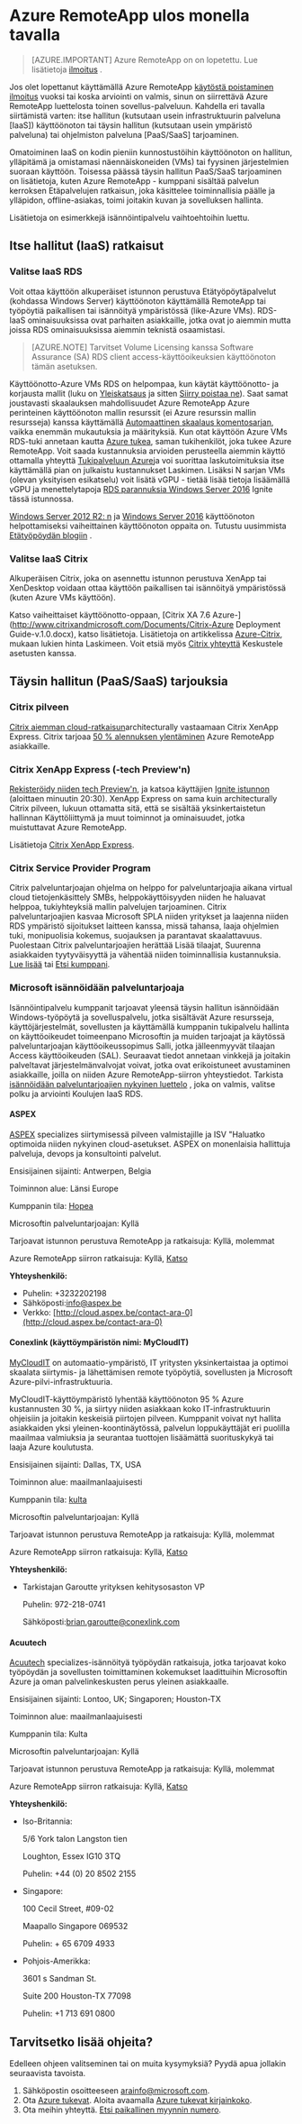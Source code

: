 
<properties 
    pageTitle="Azure RemoteApp ulos monella tavalla | Microsoft Azure" 
    description="Tutustu erilaisiin ulos Azure RemoteApp siirtämistä varten." 
    services="remoteapp" 
    documentationCenter="" 
    authors="ericorman" 
    manager="mbaldwin" />

<tags 
    ms.service="remoteapp" 
    ms.workload="compute" 
    ms.tgt_pltfrm="na" 
    ms.devlang="na" 
    ms.topic="article" 
    ms.date="10/06/2016" 
    ms.author="elizapo" />

# <a name="options-for-migrating-out-of-azure-remoteapp"></a>Azure RemoteApp ulos monella tavalla

> [AZURE.IMPORTANT]
> Azure RemoteApp on on lopetettu. Lue lisätietoja [ilmoitus](https://go.microsoft.com/fwlink/?linkid=821148) .

Jos olet lopettanut käyttämällä Azure RemoteApp [käytöstä poistaminen ilmoitus](https://go.microsoft.com/fwlink/?linkid=821148) vuoksi tai koska arviointi on valmis, sinun on siirrettävä Azure RemoteApp luettelosta toinen sovellus-palveluun. Kahdella eri tavalla siirtämistä varten: itse hallitun (kutsutaan usein infrastruktuurin palveluna [IaaS]) käyttöönoton tai täysin hallitun (kutsutaan usein ympäristö palveluna) tai ohjelmiston palveluna [PaaS/SaaS] tarjoaminen. 

Omatoiminen IaaS on kodin pieniin kunnostustöihin käyttöönoton on hallitun, ylläpitämä ja omistamasi näennäiskoneiden (VMs) tai fyysinen järjestelmien suoraan käyttöön. Toisessa päässä täysin hallitun PaaS/SaaS tarjoaminen on lisätietoja, kuten Azure RemoteApp - kumppani sisältää palvelun kerroksen Etäpalvelujen ratkaisun, joka käsittelee toiminnallisia päälle ja ylläpidon, offline-asiakas, toimi joitakin kuvan ja sovelluksen hallinta.

Lisätietoja on esimerkkejä isännöintipalvelu vaihtoehtoihin luettu.    

## <a name="self-managed-iaas-solutions"></a>Itse hallitut (IaaS) ratkaisut

### <a name="rds-on-iaas"></a>**Valitse IaaS RDS** 
Voit ottaa käyttöön alkuperäiset istunnon perustuva Etätyöpöytäpalvelut (kohdassa Windows Server) käyttöönoton käyttämällä RemoteApp tai työpöytiä paikallisen tai isännöityä ympäristössä (like-Azure VMs). RDS-IaaS ominaisuuksissa ovat parhaiten asiakkaille, jotka ovat jo aiemmin mutta joissa RDS ominaisuuksissa aiemmin teknistä osaamistasi. 

> [AZURE.NOTE]
> Tarvitset Volume Licensing kanssa Software Assurance (SA) RDS client access-käyttöoikeuksien käyttöönoton tämän asetuksen.

Käyttöönotto-Azure VMs RDS on helpompaa, kun käytät käyttöönotto- ja korjausta mallit (luku on [Yleiskatsaus](https://blogs.technet.microsoft.com/enterprisemobility/2015/07/13/azure-resource-manager-template-for-rds-deployment/) ja sitten [Siirry poistaa ne](https://aka.ms/rdautomation)). Saat samat joustavasti skaalauksen mahdollisuudet Azure RemoteApp Azure perinteinen käyttöönoton mallin resurssit (ei Azure resurssin mallin resursseja) kanssa käyttämällä [Automaattinen skaalaus komentosarjan](https://gallery.technet.microsoft.com/scriptcenter/Automatic-Scaling-of-9b4f5e76), vaikka enemmän mukautuksia ja määrityksiä. Kun otat käyttöön Azure VMs RDS-tuki annetaan kautta [Azure tukea](https://azure.microsoft.com/support/plans/), saman tukihenkilöt, joka tukee Azure RemoteApp. Voit saada kustannuksia arvioiden perusteella aiemmin käyttö ottamalla yhteyttä [Tukipalveluun Azure](https://azure.microsoft.com/support/plans/)ja voi suorittaa laskutoimituksia itse käyttämällä pian on julkaistu kustannukset Laskimen.  Lisäksi N sarjan VMs (olevan yksityisen esikatselu) voit lisätä vGPU - tietää lisää tietoja lisäämällä vGPU ja menettelytapoja [RDS parannuksia Windows Server 2016](https://myignite.microsoft.com/videos/2794) Ignite tässä istunnossa.   

[Windows Server 2012 R2: n](http://aka.ms/rdsonazure) ja [Windows Server 2016](http://aka.ms/rdsonazure2016) käyttöönoton helpottamiseksi vaiheittainen käyttöönoton oppaita on. Tutustu uusimmista [Etätyöpöydän blogiin](https://blogs.technet.microsoft.com/enterprisemobility/?product=windows-server-remote-desktop-services) .
 
### <a name="citrix-on-iaas"></a>**Valitse IaaS Citrix** 
Alkuperäisen Citrix, joka on asennettu istunnon perustuva XenApp tai XenDesktop voidaan ottaa käyttöön paikallisen tai isännöityä ympäristössä (kuten Azure VMs käyttöön). 

Katso vaiheittaiset käyttöönotto-oppaan, [Citrix XA 7.6 Azure-](http://www.citrixandmicrosoft.com/Documents/Citrix-Azure Deployment Guide-v.1.0.docx), katso lisätietoja. Lisätietoja on artikkelissa [Azure-Citrix](http://www.citrixandmicrosoft.com/Solutions/AzureCloud.aspx), mukaan lukien hinta Laskimeen. Voit etsiä myös [Citrix yhteyttä](http://citrix.com/English/contact/index.asp) Keskustele asetusten kanssa.

## <a name="fully-managed-paassaas-offerings"></a>Täysin hallitun (PaaS/SaaS) tarjouksia

### <a name="citrix-cloud"></a>**Citrix pilveen** 
[Citrix aiemman cloud-ratkaisun](https://www.citrix.com/products/citrix-cloud/)architecturally vastaamaan Citrix XenApp Express. Citrix tarjoaa [50 % alennuksen ylentäminen](https://www.citrix.com/blogs/2016/10/03/special-promotion-for-microsoft-azure-remoteapp-customers/) Azure RemoteApp asiakkaille. 

### <a name="citrix-xenapp-express-in-tech-preview"></a>**Citrix XenApp Express (-tech Preview'n)**
[Rekisteröidy niiden tech Preview'n](http://now.citrix.com/remoteapp), ja katsoa käyttäjien [Ignite istunnon](https://myignite.microsoft.com/videos/2792) (aloittaen minuutin 20:30). XenApp Express on sama kuin architecturally Citrix pilveen, lukuun ottamatta sitä, että se sisältää yksinkertaistetun hallinnan Käyttöliittymä ja muut toiminnot ja ominaisuudet, jotka muistuttavat Azure RemoteApp. 

Lisätietoja [Citrix XenApp Express](http://now.citrix.com/remoteapp).   

### <a name="citrix-service-provider-program"></a>**Citrix Service Provider Program** 
Citrix palveluntarjoajan ohjelma on helppo for palveluntarjoajia aikana virtual cloud tietojenkäsittely SMBs, helppokäyttöisyyden niiden he haluavat helppoa, tukiyhteyksiä mallin palvelujen tarjoaminen. Citrix palveluntarjoajien kasvaa Microsoft SPLA niiden yritykset ja laajenna niiden RDS ympäristö sijoitukset laitteen kanssa, missä tahansa, laaja ohjelmien tuki, monipuolisia kokemus, suojauksen ja parantavat skaalattavuus. Puolestaan Citrix palveluntarjoajien herättää Lisää tilaajat, Suurenna asiakkaiden tyytyväisyyttä ja vähentää niiden toiminnallisia kustannuksia. [Lue lisää](http://www.citrix.com/products/service-providers.html) tai [Etsi kumppani](https://www.citrix.com/buy/partnerlocator.html).

### <a name="microsoft-hosted-service-provider"></a>**Microsoft isännöidään palveluntarjoaja** 
Isännöintipalvelu kumppanit tarjoavat yleensä täysin hallitun isännöidään Windows-työpöytä ja sovelluspalvelu, jotka sisältävät Azure resursseja, käyttöjärjestelmät, sovellusten ja käyttämällä kumppanin tukipalvelu hallinta on käyttöoikeudet toimeenpano Microsoftin ja muiden tarjoajat ja käytössä palveluntarjoajan käyttöoikeussopimus Salli, jotka jälleenmyyvät tilaajan Access käyttöoikeuden (SAL). Seuraavat tiedot annetaan vinkkejä ja joitakin palveltavat järjestelmänvalvojat voivat, jotka ovat erikoistuneet avustaminen asiakkaille, joilla on niiden Azure RemoteApp-siirron yhteystiedot. Tarkista [isännöidään palveluntarjoajien nykyinen luettelo](http://aka.ms/rdsonazurecertified) , joka on valmis, valitse polku ja arviointi Koulujen IaaS RDS.  

#### <a name="aspex"></a>**ASPEX**
[ASPEX](http://www.aspex.be/en) specializes siirtymisessä pilveen valmistajille ja ISV "Haluatko optimoida niiden nykyinen cloud-asetukset. ASPEX on monenlaisia hallittuja palveluja, devops ja konsultointi palvelut.  

Ensisijainen sijainti: Antwerpen, Belgia

Toiminnon alue: Länsi Europe

Kumppanin tila: [Hopea](https://partnercenter.microsoft.com/pcv/solution-providers/aspex_9397f5dd-ebdd-405b-b926-19a5bda61f7a/cfe00bac-ea36-4591-a60b-ec001c4c3dff)

Microsoftin palveluntarjoajan: Kyllä

Tarjoavat istunnon perustuva RemoteApp ja ratkaisuja: Kyllä, molemmat

Azure RemoteApp siirron ratkaisuja: Kyllä, [Katso](https://www.aspex.be/en/azure-remote-apps)

**Yhteyshenkilö:**

- Puhelin: +3232202198
- Sähköposti:[info@aspex.be](mailto:info@aspex.be)
- Verkko: [http://cloud.aspex.be/contact-ara-0](http://cloud.aspex.be/contact-ara-0)

#### <a name="conexlink-platform-name-mycloudit"></a>**Conexlink (käyttöympäristön nimi: MyCloudIT)**
[MyCloudIT](http://www.mycloudit.com) on automaatio-ympäristö, IT yritysten yksinkertaistaa ja optimoi skaalata siirtymis- ja lähettämisen remote työpöytiä, sovellusten ja Microsoft Azure-pilvi-infrastruktuuria. 

MyCloudIT-käyttöympäristö lyhentää käyttöönoton 95 % Azure kustannusten 30 %, ja siirtyy niiden asiakkaan koko IT-infrastruktuurin ohjeisiin ja joitakin keskeisiä piirtojen pilveen. Kumppanit voivat nyt hallita asiakkaiden yksi yleinen-koontinäytössä, palvelun loppukäyttäjät eri puolilla maailmaa valmiuksia ja seurantaa tuottojen lisäämättä suorituskykyä tai laaja Azure koulutusta.  

Ensisijainen sijainti: Dallas, TX, USA

Toiminnon alue: maailmanlaajuisesti

Kumppanin tila: [kulta](https://partnercenter.microsoft.com/pcv/solution-providers/conexlink_4298787366/843036_1?k=Conexlink)

Microsoftin palveluntarjoajan: Kyllä

Tarjoavat istunnon perustuva RemoteApp ja ratkaisuja: Kyllä, molemmat

Azure RemoteApp siirron ratkaisuja: Kyllä, [Katso](https://mycloudit.com/remote-app-microsoft/)

**Yhteyshenkilö:**
- Tarkistajan Garoutte yrityksen kehitysosaston VP

   Puhelin: 972-218-0741

   Sähköposti:[brian.garoutte@conexlink.com](mailto:brian.garoutte@conexlink.com)

#### <a name="acuutech"></a>**Acuutech**
[Acuutech](http://www.acuutech.com) specializes-isännöityä työpöydän ratkaisuja, jotka tarjoavat koko työpöydän ja sovellusten toimittaminen kokemukset laadittuihin Microsoftin Azure ja oman palvelinkeskusten perus yleinen asiakkaalle.

Ensisijainen sijainti: Lontoo, UK; Singaporen; Houston-TX

Toiminnon alue: maailmanlaajuisesti

Kumppanin tila: Kulta

Microsoftin palveluntarjoajan: Kyllä

Tarjoavat istunnon perustuva RemoteApp ja ratkaisuja: Kyllä, molemmat

Azure RemoteApp siirron ratkaisuja: Kyllä, [Katso](http://www.acuutech.com/ara-migration/)

**Yhteyshenkilö:**

- Iso-Britannia:

  5/6 York talon Langston tien

  Loughton, Essex IG10 3TQ
  
  Puhelin: +44 (0) 20 8502 2155
 
- Singapore:

  100 Cecil Street, #09-02 
  
  Maapallo Singapore 069532
  
  Puhelin: + 65 6709 4933
 
- Pohjois-Amerikka: 

  3601 s Sandman St.
  
  Suite 200 Houston-TX 77098
  
  Puhelin: +1 713 691 0800

## <a name="need-more-help"></a>Tarvitsetko lisää ohjeita?
Edelleen ohjeen valitseminen tai on muita kysymyksiä? Pyydä apua jollakin seuraavista tavoista. 

1.  Sähköpostin osoitteeseen [arainfo@microsoft.com](mailto:arainfo@microsoft.com).
2.  Ota [Azure tukevat](https://portal.azure.com/?#blade/Microsoft_Azure_Support/HelpAndSupportBlade). Aloita avaamalla [Azure tukevat kirjainkoko](https://portal.azure.com/?#blade/Microsoft_Azure_Support/HelpAndSupportBlade).
3.  Ota meihin yhteyttä. [Etsi paikallinen myynnin numero](https://azure.microsoft.com/overview/sales-number/).
